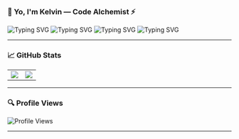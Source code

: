 ### 👋 Yo, I'm Kelvin — Code Alchemist ⚡️

![Typing SVG](https://readme-typing-svg.demolab.com?font=Fira+Code&pause=1000&width=600&lines=🧪+Turning+coffee+into+clean+code...)
![Typing SVG](https://readme-typing-svg.demolab.com?font=Fira+Code&pause=1000&width=600&lines=🧠+Building+brains+into+apps+with+AI+magic)
![Typing SVG](https://readme-typing-svg.demolab.com?font=Fira+Code&pause=1000&width=700&lines=🌍+Code+that+connects+people,+pixels,+and+purpose)
![Typing SVG](https://readme-typing-svg.demolab.com?font=Fira+Code&pause=1000&width=700&lines=🚀+Exploring+tech+galaxies+line+by+line)

---

### 📈 GitHub Stats

<table>
  <tr>
    <td>
      <img src="https://github-readme-stats.vercel.app/api?username=kelvin-go-get&show_icons=true&theme=radical" />
    </td>
    <td>
      <img src="https://github-readme-stats.vercel.app/api/top-langs/?username=kelvin-go-get&layout=compact&theme=radical" />
    </td>
  </tr>
</table>

---

### 🔍 Profile Views

![Profile Views](https://komarev.com/ghpvc/?username=kelvin-go-get&color=blue&style=flat)

---
